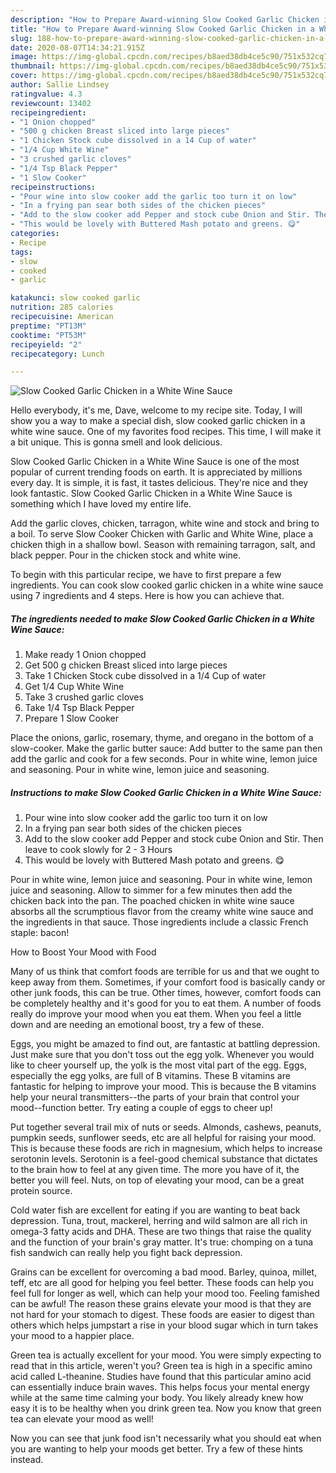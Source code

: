 ```yaml
---
description: "How to Prepare Award-winning Slow Cooked Garlic Chicken in a White Wine Sauce"
title: "How to Prepare Award-winning Slow Cooked Garlic Chicken in a White Wine Sauce"
slug: 188-how-to-prepare-award-winning-slow-cooked-garlic-chicken-in-a-white-wine-sauce
date: 2020-08-07T14:34:21.915Z
image: https://img-global.cpcdn.com/recipes/b8aed38db4ce5c90/751x532cq70/slow-cooked-garlic-chicken-in-a-white-wine-sauce-recipe-main-photo.jpg
thumbnail: https://img-global.cpcdn.com/recipes/b8aed38db4ce5c90/751x532cq70/slow-cooked-garlic-chicken-in-a-white-wine-sauce-recipe-main-photo.jpg
cover: https://img-global.cpcdn.com/recipes/b8aed38db4ce5c90/751x532cq70/slow-cooked-garlic-chicken-in-a-white-wine-sauce-recipe-main-photo.jpg
author: Sallie Lindsey
ratingvalue: 4.3
reviewcount: 13402
recipeingredient:
- "1 Onion chopped"
- "500 g chicken Breast sliced into large pieces"
- "1 Chicken Stock cube dissolved in a 14 Cup of water"
- "1/4 Cup White Wine"
- "3 crushed garlic cloves"
- "1/4 Tsp Black Pepper"
- "1 Slow Cooker"
recipeinstructions:
- "Pour wine into slow cooker add the garlic too turn it on low"
- "In a frying pan sear both sides of the chicken pieces"
- "Add to the slow cooker add Pepper and stock cube Onion and Stir. Then leave to cook slowly for 2 - 3 Hours"
- "This would be lovely with Buttered Mash potato and greens. 😋"
categories:
- Recipe
tags:
- slow
- cooked
- garlic

katakunci: slow cooked garlic 
nutrition: 285 calories
recipecuisine: American
preptime: "PT13M"
cooktime: "PT53M"
recipeyield: "2"
recipecategory: Lunch

---
```



![Slow Cooked Garlic Chicken in a White Wine Sauce](https://img-global.cpcdn.com/recipes/b8aed38db4ce5c90/751x532cq70/slow-cooked-garlic-chicken-in-a-white-wine-sauce-recipe-main-photo.jpg)

Hello everybody, it's me, Dave, welcome to my recipe site. Today, I will show you a way to make a special dish, slow cooked garlic chicken in a white wine sauce. One of my favorites food recipes. This time, I will make it a bit unique. This is gonna smell and look delicious.

Slow Cooked Garlic Chicken in a White Wine Sauce is one of the most popular of current trending foods on earth. It is appreciated by millions every day. It is simple, it is fast, it tastes delicious. They're nice and they look fantastic. Slow Cooked Garlic Chicken in a White Wine Sauce is something which I have loved my entire life.

Add the garlic cloves, chicken, tarragon, white wine and stock and bring to a boil. To serve Slow Cooker Chicken with Garlic and White Wine, place a chicken thigh in a shallow bowl. Season with remaining tarragon, salt, and black pepper. Pour in the chicken stock and white wine.


To begin with this particular recipe, we have to first prepare a few ingredients. You can cook slow cooked garlic chicken in a white wine sauce using 7 ingredients and 4 steps. Here is how you can achieve that.

<!--inarticleads1-->

##### The ingredients needed to make Slow Cooked Garlic Chicken in a White Wine Sauce:

1. Make ready 1 Onion chopped
1. Get 500 g chicken Breast sliced into large pieces
1. Take 1 Chicken Stock cube dissolved in a 1/4 Cup of water
1. Get 1/4 Cup White Wine
1. Take 3 crushed garlic cloves
1. Take 1/4 Tsp Black Pepper
1. Prepare 1 Slow Cooker


Place the onions, garlic, rosemary, thyme, and oregano in the bottom of a slow-cooker. Make the garlic butter sauce: Add butter to the same pan then add the garlic and cook for a few seconds. Pour in white wine, lemon juice and seasoning. Pour in white wine, lemon juice and seasoning. 

<!--inarticleads2-->

##### Instructions to make Slow Cooked Garlic Chicken in a White Wine Sauce:

1. Pour wine into slow cooker add the garlic too turn it on low
1. In a frying pan sear both sides of the chicken pieces
1. Add to the slow cooker add Pepper and stock cube Onion and Stir. Then leave to cook slowly for 2 - 3 Hours
1. This would be lovely with Buttered Mash potato and greens. 😋


Pour in white wine, lemon juice and seasoning. Pour in white wine, lemon juice and seasoning. Allow to simmer for a few minutes then add the chicken back into the pan. The poached chicken in white wine sauce absorbs all the scrumptious flavor from the creamy white wine sauce and the ingredients in that sauce. Those ingredients include a classic French staple: bacon! 

How to Boost Your Mood with Food


Many of us think that comfort foods are terrible for us and that we ought to keep away from them. Sometimes, if your comfort food is basically candy or other junk foods, this can be true. Other times, however, comfort foods can be completely healthy and it's good for you to eat them. A number of foods really do improve your mood when you eat them. When you feel a little down and are needing an emotional boost, try a few of these.

Eggs, you might be amazed to find out, are fantastic at battling depression. Just make sure that you don't toss out the egg yolk. Whenever you would like to cheer yourself up, the yolk is the most vital part of the egg. Eggs, especially the egg yolks, are full of B vitamins. These B vitamins are fantastic for helping to improve your mood. This is because the B vitamins help your neural transmitters--the parts of your brain that control your mood--function better. Try eating a couple of eggs to cheer up!

Put together several trail mix of nuts or seeds. Almonds, cashews, peanuts, pumpkin seeds, sunflower seeds, etc are all helpful for raising your mood. This is because these foods are rich in magnesium, which helps to increase serotonin levels. Serotonin is a feel-good chemical substance that dictates to the brain how to feel at any given time. The more you have of it, the better you will feel. Nuts, on top of elevating your mood, can be a great protein source.

Cold water fish are excellent for eating if you are wanting to beat back depression. Tuna, trout, mackerel, herring and wild salmon are all rich in omega-3 fatty acids and DHA. These are two things that raise the quality and the function of your brain's gray matter. It's true: chomping on a tuna fish sandwich can really help you fight back depression. 

Grains can be excellent for overcoming a bad mood. Barley, quinoa, millet, teff, etc are all good for helping you feel better. These foods can help you feel full for longer as well, which can help your mood too. Feeling famished can be awful! The reason these grains elevate your mood is that they are not hard for your stomach to digest. These foods are easier to digest than others which helps jumpstart a rise in your blood sugar which in turn takes your mood to a happier place.

Green tea is actually excellent for your mood. You were simply expecting to read that in this article, weren't you? Green tea is high in a specific amino acid called L-theanine. Studies have found that this particular amino acid can essentially induce brain waves. This helps focus your mental energy while at the same time calming your body. You likely already knew how easy it is to be healthy when you drink green tea. Now you know that green tea can elevate your mood as well!

Now you can see that junk food isn't necessarily what you should eat when you are wanting to help your moods get better. Try  a few  of  these  hints  instead.

